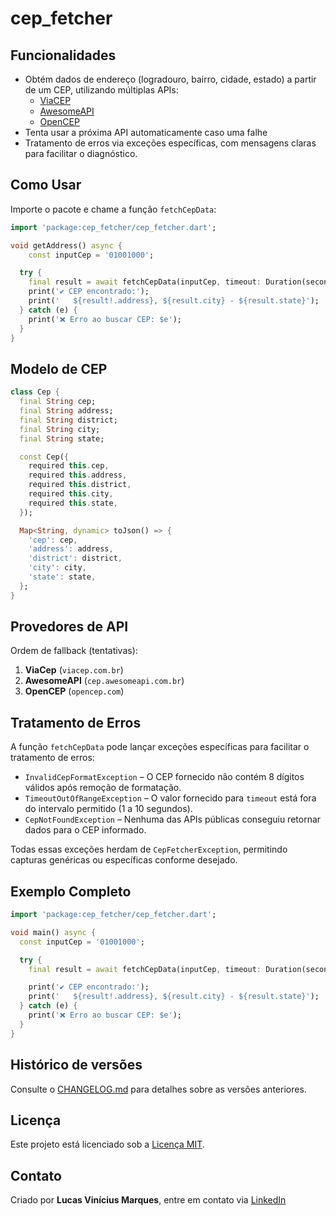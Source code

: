 # cep_fetcher

## Funcionalidades

- Obtém dados de endereço (logradouro, bairro, cidade, estado) a partir de um CEP, utilizando múltiplas APIs:
  - [ViaCEP](https://viacep.com.br)
  - [AwesomeAPI](https://cep.awesomeapi.com.br)
  - [OpenCEP](https://opencep.com)
- Tenta usar a próxima API automaticamente caso uma falhe
- Tratamento de erros via exceções específicas, com mensagens claras para facilitar o diagnóstico.

## Como Usar

Importe o pacote e chame a função `fetchCepData`:

```dart
import 'package:cep_fetcher/cep_fetcher.dart';

void getAddress() async {
    const inputCep = '01001000';

  try {
    final result = await fetchCepData(inputCep, timeout: Duration(seconds: 3));
    print('✔️ CEP encontrado:');
    print('   ${result!.address}, ${result.city} - ${result.state}');
  } catch (e) {
    print('❌ Erro ao buscar CEP: $e');
  }
}
```

## Modelo de CEP

```dart
class Cep {
  final String cep;
  final String address;
  final String district;
  final String city;
  final String state;

  const Cep({
    required this.cep,
    required this.address,
    required this.district,
    required this.city,
    required this.state,
  });

  Map<String, dynamic> toJson() => {
    'cep': cep,
    'address': address,
    'district': district,
    'city': city,
    'state': state,
  };
}
```

## Provedores de API

Ordem de fallback (tentativas):

1. **ViaCep** (`viacep.com.br`)
2. **AwesomeAPI** (`cep.awesomeapi.com.br`)
3. **OpenCEP** (`opencep.com`)

## Tratamento de Erros

A função `fetchCepData` pode lançar exceções específicas para facilitar o tratamento de erros:

- `InvalidCepFormatException` – O CEP fornecido não contém 8 dígitos válidos após remoção de formatação.
- `TimeoutOutOfRangeException` – O valor fornecido para `timeout` está fora do intervalo permitido (1 a 10 segundos).
- `CepNotFoundException` – Nenhuma das APIs públicas conseguiu retornar dados para o CEP informado.

Todas essas exceções herdam de `CepFetcherException`, permitindo capturas genéricas ou específicas conforme desejado.

## Exemplo Completo

```dart
import 'package:cep_fetcher/cep_fetcher.dart';

void main() async {
  const inputCep = '01001000';

  try {
    final result = await fetchCepData(inputCep, timeout: Duration(seconds: 3));

    print('✔️ CEP encontrado:');
    print('   ${result!.address}, ${result.city} - ${result.state}');
  } catch (e) {
    print('❌ Erro ao buscar CEP: $e');
  }
}
```

## Histórico de versões

Consulte o [CHANGELOG.md](CHANGELOG.md) para detalhes sobre as versões anteriores.

## Licença

Este projeto está licenciado sob a [Licença MIT](https://github.com/lucasmarques2907/cep_fetcher/blob/main/LICENSE).

## Contato

Criado por **Lucas Vinícius Marques**, entre em contato via [LinkedIn](https://www.linkedin.com/in/lucas-vinicius-marques-0a340131b/)
